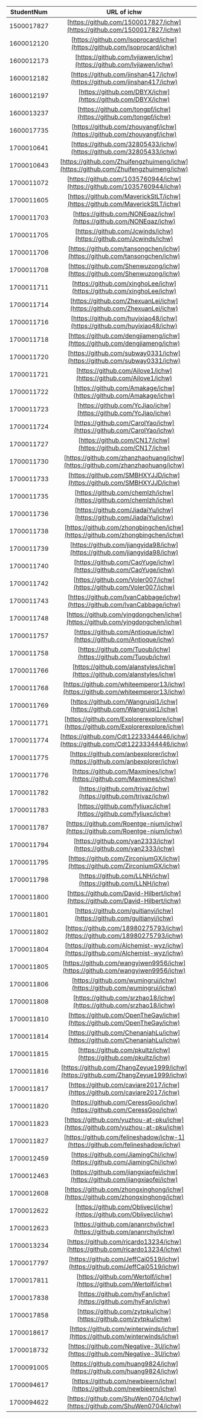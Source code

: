 
|StudentNum|URL of ichw|
|:-:|:-:|
|1500017827|[https://github.com/1500017827/ichw](https://github.com/1500017827/ichw)|
|1600012120|[https://github.com/Isoprocard/ichw](https://github.com/Isoprocard/ichw)|
|1600012173|[https://github.com/lvjiawen/ichw](https://github.com/lvjiawen/ichw)|
|1600012182|[https://github.com/jinshan417/ichw](https://github.com/jinshan417/ichw)|
|1600012197|[https://github.com/DBYX/ichw](https://github.com/DBYX/ichw)|
|1600013237|[https://github.com/tongpf/ichw](https://github.com/tongpf/ichw)|
|1600017735|[https://github.com/zhouyangf/ichw](https://github.com/zhouyangf/ichw)|
|1700010641|[https://github.com/32805433/ichw](https://github.com/32805433/ichw)|
|1700010643|[https://github.com/Zhuifengzhuimeng/ichw](https://github.com/Zhuifengzhuimeng/ichw)|
|1700011072|[https://github.com/1035760944/ichw](https://github.com/1035760944/ichw)|
|1700011605|[https://github.com/MaverickStLT/ichw](https://github.com/MaverickStLT/ichw)|
|1700011703|[https://github.com/NONEqaz/ichw](https://github.com/NONEqaz/ichw)|
|1700011705|[https://github.com/Jcwinds/ichw](https://github.com/Jcwinds/ichw)|
|1700011706|[https://github.com/tansongchen/ichw](https://github.com/tansongchen/ichw)|
|1700011708|[https://github.com/Shenwuzong/ichw](https://github.com/Shenwuzong/ichw)|
|1700011711|[https://github.com/xinghoLee/ichw](https://github.com/xinghoLee/ichw)|
|1700011714|[https://github.com/ZhexuanLei/ichw](https://github.com/ZhexuanLei/ichw)|
|1700011716|[https://github.com/huyixiao48/ichw](https://github.com/huyixiao48/ichw)|
|1700011718|[https://github.com/dengjiameng/ichw](https://github.com/dengjiameng/ichw)|
|1700011720|[https://github.com/subway0331/ichw](https://github.com/subway0331/ichw)|
|1700011721|[https://github.com/Ailove1/ichw](https://github.com/Ailove1/ichw)|
|1700011722|[https://github.com/Amakage/ichw](https://github.com/Amakage/ichw)|
|1700011723|[https://github.com/YcJiao/ichw](https://github.com/YcJiao/ichw)|
|1700011724|[https://github.com/CarolYao/ichw](https://github.com/CarolYao/ichw)|
|1700011727|[https://github.com/CN17/ichw](https://github.com/CN17/ichw)|
|1700011730|[https://github.com/zhanzhaohuang/ichw](https://github.com/zhanzhaohuang/ichw)|
|1700011733|[https://github.com/SMBHXYJJD/ichw](https://github.com/SMBHXYJJD/ichw)|
|1700011735|[https://github.com/chemlzh/ichw](https://github.com/chemlzh/ichw)|
|1700011736|[https://github.com/JiadaiYu/ichw](https://github.com/JiadaiYu/ichw)|
|1700011738|[https://github.com/zhongbingchen/ichw](https://github.com/zhongbingchen/ichw)|
|1700011739|[https://github.com/jiangyida98/ichw](https://github.com/jiangyida98/ichw)|
|1700011740|[https://github.com/CaoYuge/ichw](https://github.com/CaoYuge/ichw)|
|1700011742|[https://github.com/Voler007/ichw](https://github.com/Voler007/ichw)|
|1700011743|[https://github.com/IvanCabbage/ichw](https://github.com/IvanCabbage/ichw)|
|1700011748|[https://github.com/yingdongchen/ichw](https://github.com/yingdongchen/ichw)|
|1700011757|[https://github.com/Antioque/ichw](https://github.com/Antioque/ichw)|
|1700011758|[https://github.com/Tuoub/ichw](https://github.com/Tuoub/ichw)|
|1700011766|[https://github.com/alanstyles/ichw](https://github.com/alanstyles/ichw)|
|1700011768|[https://github.com/whiteemperor13/ichw](https://github.com/whiteemperor13/ichw)|
|1700011769|[https://github.com/Wangruiqi1/ichw](https://github.com/Wangruiqi1/ichw)|
|1700011771|[https://github.com/Explorerexplore/ichw](https://github.com/Explorerexplore/ichw)|
|1700011774|[https://github.com/Cdt12233344446/ichw](https://github.com/Cdt12233344446/ichw)|
|1700011775|[https://github.com/anbexplorer/ichw](https://github.com/anbexplorer/ichw)|
|1700011776|[https://github.com/Maxmines/ichw](https://github.com/Maxmines/ichw)|
|1700011782|[https://github.com/trivaz/ichw](https://github.com/trivaz/ichw)|
|1700011783|[https://github.com/fyliuxc/ichw](https://github.com/fyliuxc/ichw)|
|1700011787|[https://github.com/Roentge-nium/ichw](https://github.com/Roentge-nium/ichw)|
|1700011794|[https://github.com/yan2333/ichw](https://github.com/yan2333/ichw)|
|1700011795|[https://github.com/ZirconiumGX/ichw](https://github.com/ZirconiumGX/ichw)|
|1700011798|[https://github.com/LLNH/ichw](https://github.com/LLNH/ichw)|
|1700011800|[https://github.com/David-Hilbert/ichw](https://github.com/David-Hilbert/ichw)|
|1700011801|[https://github.com/guitianyi/ichw](https://github.com/guitianyi/ichw)|
|1700011802|[https://github.com/18980275793/ichw](https://github.com/18980275793/ichw)|
|1700011804|[https://github.com/Alchemist-wyz/ichw](https://github.com/Alchemist-wyz/ichw)|
|1700011805|[https://github.com/wangyiwen9956/ichw](https://github.com/wangyiwen9956/ichw)|
|1700011806|[https://github.com/wumingrui/ichw](https://github.com/wumingrui/ichw)|
|1700011808|[https://github.com/srzhao18/ichw](https://github.com/srzhao18/ichw)|
|1700011810|[https://github.com/OpenTheGay/ichw](https://github.com/OpenTheGay/ichw)|
|1700011814|[https://github.com/ChenaniahLu/ichw](https://github.com/ChenaniahLu/ichw)|
|1700011815|[https://github.com/pkultz/ichw](https://github.com/pkultz/ichw)|
|1700011816|[https://github.com/ZhangZeyue1999/ichw](https://github.com/ZhangZeyue1999/ichw)|
|1700011817|[https://github.com/caviare2017/ichw](https://github.com/caviare2017/ichw)|
|1700011820|[https://github.com/CeressGoo/ichw](https://github.com/CeressGoo/ichw)|
|1700011823|[https://github.com/yuzhou-at-pku/ichw](https://github.com/yuzhou-at-pku/ichw)|
|1700011827|[https://github.com/felineshadow/ichw-1](https://github.com/felineshadow/ichw)|
|1700012459|[https://github.com/JiamingChi/ichw](https://github.com/JiamingChi/ichw)|
|1700012463|[https://github.com/jiangxiaofei/ichw](https://github.com/jiangxiaofei/ichw)|
|1700012608|[https://github.com/zhongxinghong/ichw](https://github.com/zhongxinghong/ichw)|
|1700012622|[https://github.com/Oblivecl/ichw](https://github.com/Oblivecl/ichw)|
|1700012623|[https://github.com/ananrchy/ichw](https://github.com/ananrchy/ichw)|
|1700013234|[https://github.com/ricardo13234/ichw](https://github.com/ricardo13234/ichw)|
|1700017797|[https://github.com/JeffCai0519/ichw](https://github.com/JeffCai0519/ichw)|
|1700017811|[https://github.com/Wertolf/ichw](https://github.com/Wertolf/ichw)|
|1700017838|[https://github.com/hyFan/ichw](https://github.com/hyFan/ichw)|
|1700017858|[https://github.com/zytpku/ichw](https://github.com/zytpku/ichw)|
|1700018617|[https://github.com/winterwinds/ichw](https://github.com/winterwinds/ichw)|
|1700018732|[https://github.com/Negative-3U/ichw](https://github.com/Negative-3U/ichw)|
|1700091005|[https://github.com/huang9824/ichw](https://github.com/huang9824/ichw)|
|1700094617|[https://github.com/newbieern/ichw](https://github.com/newbieern/ichw)|
|1700094622|[https://github.com/ShuWen0704/ichw](https://github.com/ShuWen0704/ichw)|
